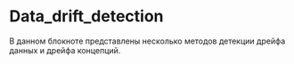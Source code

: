 # Data_drift_detection
В данном блокноте представлены несколько методов детекции дрейфа данных и дрейфа концепций.
